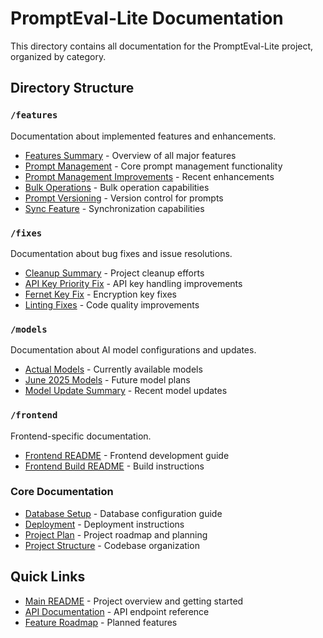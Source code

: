 # PromptEval-Lite Documentation

This directory contains all documentation for the PromptEval-Lite project, organized by category.

## Directory Structure

### `/features`
Documentation about implemented features and enhancements.
- [Features Summary](features/FEATURES_SUMMARY.md) - Overview of all major features
- [Prompt Management](features/PROMPT_MANAGEMENT_SUMMARY.md) - Core prompt management functionality
- [Prompt Management Improvements](features/PROMPT_MANAGEMENT_IMPROVEMENTS.md) - Recent enhancements
- [Bulk Operations](features/BULK_OPERATIONS_FEATURE.md) - Bulk operation capabilities
- [Prompt Versioning](features/PROMPT_VERSIONING_FEATURE.md) - Version control for prompts
- [Sync Feature](features/SYNC_FEATURE_SUMMARY.md) - Synchronization capabilities

### `/fixes`
Documentation about bug fixes and issue resolutions.
- [Cleanup Summary](fixes/CLEANUP_SUMMARY.md) - Project cleanup efforts
- [API Key Priority Fix](fixes/API_KEY_PRIORITY_FIX.md) - API key handling improvements
- [Fernet Key Fix](fixes/FERNET_KEY_FIX.md) - Encryption key fixes
- [Linting Fixes](fixes/LINTING_FIXES_SUMMARY.md) - Code quality improvements

### `/models`
Documentation about AI model configurations and updates.
- [Actual Models](models/ACTUAL_MODELS.md) - Currently available models
- [June 2025 Models](models/JUNE_2025_MODELS.md) - Future model plans
- [Model Update Summary](models/MODEL_UPDATE_SUMMARY.md) - Recent model updates

### `/frontend`
Frontend-specific documentation.
- [Frontend README](frontend/FRONTEND_README.md) - Frontend development guide
- [Frontend Build README](frontend/frontend-build-readme.md) - Build instructions

### Core Documentation
- [Database Setup](database-setup.md) - Database configuration guide
- [Deployment](deployment.md) - Deployment instructions
- [Project Plan](project-plan.md) - Project roadmap and planning
- [Project Structure](project-structure.md) - Codebase organization

## Quick Links

- [Main README](../README.md) - Project overview and getting started
- [API Documentation](deployment.md#api-endpoints) - API endpoint reference
- [Feature Roadmap](project-plan.md#roadmap) - Planned features